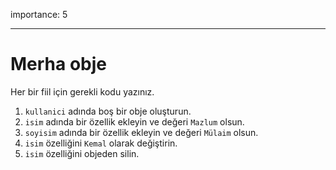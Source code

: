 importance: 5

---

# Merha obje

Her bir fiil için gerekli kodu yazınız.

1. `kullanici` adında boş bir obje oluşturun.
2. `isim` adında bir özellik ekleyin ve değeri `Mazlum` olsun.
3. `soyisim` adında bir özellik ekleyin ve değeri `Mülaim` olsun.
4. `isim` özelliğini `Kemal` olarak değiştirin.
5. `isim` özelliğini objeden silin.

